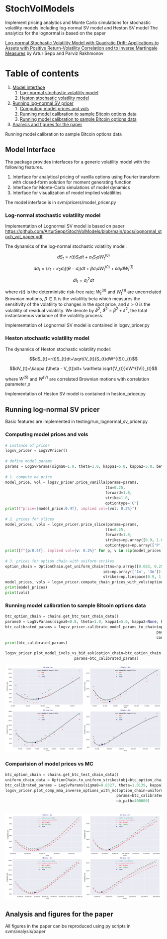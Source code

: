# StochVolModels
Implement pricing analytics and Monte Carlo simulations for stochastic volatility models including log-normal SV model and Heston SV model
The analytics for the lognormal is based on the paper

[Log-normal Stochastic Volatility Model with Quadratic Drift: Applications to Assets with Positive Return-Volatility Correlation and to Inverse Martingale Measures](https://papers.ssrn.com/sol3/papers.cfm?abstract_id=2522425) by Artur Sepp and Parviz Rakhmonov


# Table of contents
1. [Model Interface](#introduction)
    1. [Log-normal stochastic volatility model](#logsv)
    2. [Heston stochastic volatility model](#hestonsv)
3. [Running log-normal SV pricer](#paragraph1)
    1. [Computing model prices and vols](#subparagraph1)
   2. [Running model calibration to sample Bitcoin options data](#subparagraph2)
   3. [Running model calibration to sample Bitcoin options data](#subparagraph3)
4. [Analysis and figures for the paper](#paragraph2)


Running model calibration to sample Bitcoin options data

## Model Interface <a name="introduction"></a>
The package provides interfaces for a generic volatility model with the following features.
1) Interface for analytical pricing of vanilla options using Fourier transform with closed-form solution for moment generating function
2) Interface for Monte-Carlo simulations of model dynamics
3) Interface for visualization of model implied volatilities

The model interface is in svm/pricers/model_pricer.py

### Log-normal stochastic volatility model <a name="logsv"></a>

Implementation of Lognormal SV model is based on paper https://github.com/ArturSepp/StochVolModels/blob/main/docs/lognormal_stoch_vol_paper.pdf


The dynamics of the log-normal stochastic volatility model:

$$dS_{t}=r(t)S_{t}dt+\sigma_{t}S_{t}dW^{(0)}_{t}$$

$$d\sigma_{t}=\left(\kappa_{1} + \kappa_{2}\sigma_{t} \right)(\theta - \sigma_{t})dt+  \beta  \sigma_{t}dW^{(0)}_{t} +  \varepsilon \sigma_{t} dW^{(1)}_{t}$$

$$dI_{t}=\sigma^{2}_{t}dt$$

where $r(t)$ is the deterministic risk-free rate; $W^{(0)}_{t}$ and $W^{(1)}_t$  are uncorrelated Brownian motions, $\beta\in\mathbb{R}$ is the volatility beta which measures the sensitivity of the volatility to changes in the spot price, and $\varepsilon>0$ is the volatility of residual volatility. We denote by $\vartheta^{2}$, $\vartheta^{2}=\beta^{2}+\varepsilon^{2}$, the total instantaneous variance of the volatility process.


Implementation of Lognormal SV model is contained in logsv_pricer.py


### Heston stochastic volatility model <a name="hestonsv"></a>

The dynamics of Heston stochastic volatility model:

$$dS_{t}=r(t)S_{t}dt+\sqrt{V_{t}}S_{t}dW^{(S)}_{t}$$

$$dV_{t}=\kappa (\theta - V_{t})dt+  \vartheta  \sqrt{V_{t}}dW^{(V)}_{t}$$

where  $W^{(S)}$ and $W^{(V)}$ are correlated Brownian motions with correlation parameter $\rho$

Implementation of Heston SV model is contained in heston_pricer.py


## Running log-normal SV pricer <a name="paragraph1"></a>

Basic features are implemented in testing/run_lognormal_sv_pricer.py


### Computing model prices and vols <a name="subparagraph1"></a>

```python 
# instance of pricer
logsv_pricer = LogSVPricer()

# define model params    
params = LogSvParams(sigma0=1.0, theta=1.0, kappa1=5.0, kappa2=5.0, beta=0.2, volvol=2.0)

# 1. compute ne price
model_price, vol = logsv_pricer.price_vanilla(params=params,
                                             ttm=0.25,
                                             forward=1.0,
                                             strike=1.0,
                                             optiontype='C')
print(f"price={model_price:0.4f}, implied vol={vol: 0.2%}")

# 2. prices for slices
model_prices, vols = logsv_pricer.price_slice(params=params,
                                             ttm=0.25,
                                             forward=1.0,
                                             strikes=np.array([0.9, 1.0, 1.1]),
                                             optiontypes=np.array(['P', 'C', 'C']))
print([f"{p:0.4f}, implied vol={v: 0.2%}" for p, v in zip(model_prices, vols)])

# 3. prices for option chain with uniform strikes
option_chain = OptionChain.get_uniform_chain(ttms=np.array([0.083, 0.25]),
                                            ids=np.array(['1m', '3m']),
                                            strikes=np.linspace(0.9, 1.1, 3))
model_prices, vols = logsv_pricer.compute_chain_prices_with_vols(option_chain=option_chain, params=params)
print(model_prices)
print(vols)
```


### Running model calibration to sample Bitcoin options data  <a name="subparagraph2"></a>
```python 
btc_option_chain = chains.get_btc_test_chain_data()
params0 = LogSvParams(sigma0=0.8, theta=1.0, kappa1=5.0, kappa2=None, beta=0.15, volvol=2.0)
btc_calibrated_params = logsv_pricer.calibrate_model_params_to_chain(option_chain=btc_option_chain,
                                                                    params0=params0,
                                                                    constraints_type=ConstraintsType.INVERSE_MARTINGALE)
print(btc_calibrated_params)

logsv_pricer.plot_model_ivols_vs_bid_ask(option_chain=btc_option_chain,
                               params=btc_calibrated_params)
```
![image info](docs/figures/btc_fit.PNG)



### Comparision of model prices vs MC  <a name="subparagraph2"></a>
```python 
btc_option_chain = chains.get_btc_test_chain_data()
uniform_chain_data = OptionChain.to_uniform_strikes(obj=btc_option_chain, num_strikes=31)
btc_calibrated_params = LogSvParams(sigma0=0.8327, theta=1.0139, kappa1=4.8609, kappa2=4.7940, beta=0.1988, volvol=2.3694)
logsv_pricer.plot_comp_mma_inverse_options_with_mc(option_chain=uniform_chain_data,
                                                  params=btc_calibrated_params,
                                                  nb_path=400000)
                                           
```
![image info](docs/figures/btc_mc_comp.PNG)


## Analysis and figures for the paper <a name="paragraph3"></a>

All figures in the paper can be reproduced using py scripts in svm/analysis/paper
